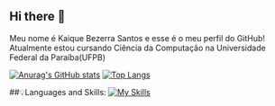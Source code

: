 ## Hi there 👋

<!--
**KaiqueSantos2004/KaiqueSantos2004** is a ✨ _special_ ✨ repository because its `README.md` (this file) appears on your GitHub profile.

Here are some ideas to get you started:

- 🔭 I’m currently working on ...
- 🌱 I’m currently learning ...
- 👯 I’m looking to collaborate on ...
- 🤔 I’m looking for help with ...
- 💬 Ask me about ...
- 📫 How to reach me: ...
- 😄 Pronouns: ...
- ⚡ Fun fact: ...
-->

Meu nome é Kaique Bezerra Santos e esse é o meu perfil do GitHub! Atualmente estou cursando Ciência da Computação na Universidade Federal da Paraíba(UFPB)

[![Anurag's GitHub stats](https://github-readme-stats.vercel.app/api?username=KaiqueSantos2004)](https://github.com/anuraghazra/github-readme-stats)
[![Top Langs](https://github-readme-stats.vercel.app/api/top-langs/?username=KaiqueSantos2004)](https://github.com/anuraghazra/github-readme-stats)


##:bulb:Languages and Skills:
[![My Skills](https://skillicons.dev/icons?i=js,html,css,c,c++,python,elixir)](https://skillicons.dev)





